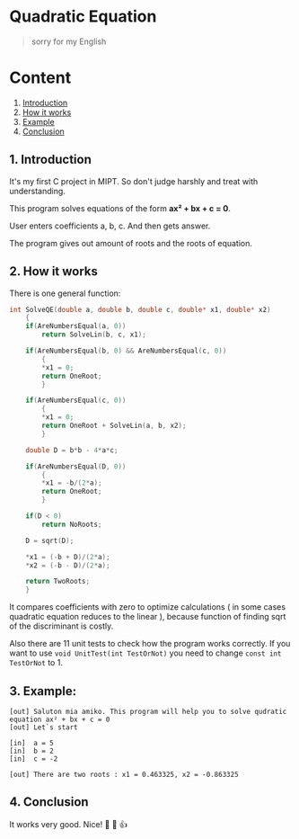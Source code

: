 # Quadratic Equation
> sorry for my English

# Content
1. [Introduction](#intro)
2. [How it works](#how)
3. [Example](#ex)
4. [Conclusion](#conc)

<a name="intro"></a>
## 1. Introduction

It's my first C project in MIPT. So don't judge harshly and treat with understanding.

This program solves equations of the form **ax² + bx + c = 0**.

User enters coefficients a, b, c. And then gets answer.

The program gives out amount of roots and the roots of equation. 

<a name="how"></a>
## 2. How it works
There is one general function:
```C
int SolveQE(double a, double b, double c, double* x1, double* x2)
	{
	if(AreNumbersEqual(a, 0))
		return SolveLin(b, c, x1);

	if(AreNumbersEqual(b, 0) && AreNumbersEqual(c, 0))
		{
		*x1 = 0;
		return OneRoot;
		}

	if(AreNumbersEqual(c, 0))
		{
		*x1 = 0;
		return OneRoot + SolveLin(a, b, x2);
		}

	double D = b*b - 4*a*c;		

	if(AreNumbersEqual(D, 0))
		{
		*x1 = -b/(2*a);
		return OneRoot;
		}

	if(D < 0)
		return NoRoots;

	D = sqrt(D);

	*x1 = (-b + D)/(2*a);
	*x2 = (-b - D)/(2*a);

	return TwoRoots;
	}
```
It compares coefficients with zero to optimize calculations ( in some cases quadratic equation reduces to the linear ), because function of finding sqrt of the discriminant is costly.

Also there are 11 unit tests to check how the program works correctly.
If you want to use `void UnitTest(int TestOrNot)` you need to change `const int TestOrNot` to 1.

<a name="ex"></a>
## 3. Example:

```
[out] Saluton mia amiko. This program will help you to solve qudratic equation ax² + bx + c = 0
[out] Let`s start

[in]  a = 5
[in]  b = 2
[in]  c = -2

[out] There are two roots : x1 = 0.463325, x2 = -0.863325
```
<a name="intro"></a>
## 4. Conclusion

It works very good. Nice! :call_me_hand: :love_you_gesture: :+1: